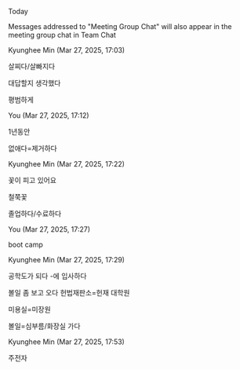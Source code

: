 Today

Messages addressed to "Meeting Group Chat" will also appear in the meeting group chat in Team Chat

Kyunghee Min (Mar 27, 2025, 17:03)

살찌다/살빠지다


대답할지 생각했다

평범하게

You (Mar 27, 2025, 17:12)

1년동안

없애다=제거하다

Kyunghee Min (Mar 27, 2025, 17:22)

꽃이 피고 있어요

철쭉꽃

졸업하다/수료하다

You (Mar 27, 2025, 17:27)

boot camp

Kyunghee Min (Mar 27, 2025, 17:29)

공학도가 되다
-에 입사하다

볼일 좀 보고 오다
헌법재판소=헌재
대학원

미용실=미장원

볼일=심부름/화장실 가다

Kyunghee Min (Mar 27, 2025, 17:53)

주전자